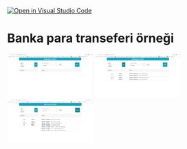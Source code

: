 [![Open in Visual Studio Code](https://classroom.github.com/assets/open-in-vscode-f059dc9a6f8d3a56e377f745f24479a46679e63a5d9fe6f495e02850cd0d8118.svg)](https://classroom.github.com/online_ide?assignment_repo_id=7011994&assignment_repo_type=AssignmentRepo)

# Banka para transeferi örneği

<div ">
  <img src="https://raw.githubusercontent.com/patika-167-react-bootcamp/hw-week-2-mecitsezginn/main/image/1.png" width="200" title="hover text">
  <img src="https://raw.githubusercontent.com/patika-167-react-bootcamp/hw-week-2-mecitsezginn/main/image/2.png" width="200" title="hover text">
  <img src="https://raw.githubusercontent.com/patika-167-react-bootcamp/hw-week-2-mecitsezginn/main/image/3.png" width="200" title="hover text">
</div>
